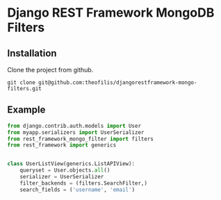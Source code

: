 # Django REST Framework MongoDB Filters

## Installation

Clone the project from github.

```
git clone git@github.com:theofilis/djangorestframework-mongo-filters.git
```

## Example

```python
from django.contrib.auth.models import User
from myapp.serializers import UserSerializer
from rest_framework_mongo_filter import filters
from rest_framework import generics


class UserListView(generics.ListAPIView):
    queryset = User.objects.all()
    serializer = UserSerializer
    filter_backends = (filters.SearchFilter,)
    search_fields = ('username', 'email')

```